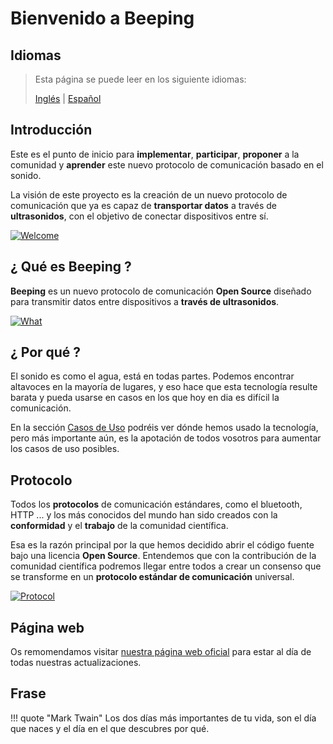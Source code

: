 # Bienvenido a Beeping

## Idiomas

> Esta página se puede leer en los siguiente idiomas:
>  
> [Inglés](https://docs.beeping.io) | [Español](https://docs-es.beeping.io)

## Introducción

Este es el punto de inicio para **implementar**, **participar**, **proponer** a la comunidad y **aprender** este nuevo protocolo de comunicación basado en el sonido.

La visión de este proyecto es la creación de un nuevo protocolo de comunicación que ya es capaz de **transportar datos** a través de **ultrasonidos**, con el objetivo de conectar dispositivos entre sí.

[![Welcome](/assets/images/deck/beeping.001.jpeg)](/assets/images/deck/beeping.001.jpeg)

## ¿ Qué es Beeping ?

**Beeping** es un nuevo protocolo de comunicación **Open Source** diseñado para transmitir datos entre dispositivos a **través de ultrasonidos**.

[![What](/assets/images/deck/beeping.003.jpeg)](/assets/images/deck/beeping.003.jpeg)

## ¿ Por qué ?

El sonido es como el agua, está en todas partes. Podemos encontrar altavoces en la mayoría de lugares, y eso hace que esta tecnología resulte barata y pueda usarse en casos en los que hoy en dia es difícil la comunicación. 

En la sección [Casos de Uso](use-cases.md) podréis ver dónde hemos usado la tecnología, pero más importante aún, es la apotación de todos vosotros para aumentar los casos de uso posibles.

## Protocolo

Todos los **protocolos** de comunicación estándares, como el bluetooth, HTTP ... y los más conocidos del mundo han sido creados con la **conformidad** y el **trabajo** de la comunidad científica.

Esa es la razón principal por la que hemos decidido abrir el código fuente bajo una licencia **Open Source**. Entendemos que con la contribución de la comunidad científica podremos llegar entre todos a crear un consenso que se transforme en un **protocolo estándar de comunicación** universal.

[![Protocol](/assets/images/deck/beeping.004.jpeg)](/assets/images/deck/beeping.004.jpeg)

## Página web

Os remomendamos visitar [nuestra página web oficial](https://beeping.io) para estar al día de todas nuestras actualizaciones.

## Frase

!!! quote "Mark Twain"
    Los dos días más importantes de tu vida, son el día que naces y el día en el que descubres por qué.
